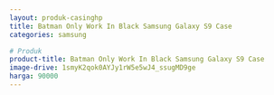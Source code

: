 ```yaml
---
layout: produk-casinghp
title: Batman Only Work In Black Samsung Galaxy S9 Case
categories: samsung

# Produk
product-title: Batman Only Work In Black Samsung Galaxy S9 Case
image-drive: 1smyK2qok0AYJy1rW5e5wJ4_ssugMD9ge
harga: 90000
---
```

